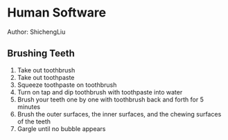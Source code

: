 # Human Software

Author: ShichengLiu

## Brushing Teeth

  1. Take out toothbrush
  2. Take out toothpaste
  3. Squeeze toothpaste on toothbrush
  4. Turn on tap and dip toothbrush with toothpaste into water 
  4. Brush your teeth one by one with toothbrush back and forth for 5 minutes
  5. Brush the outer surfaces, the inner surfaces, and the chewing surfaces of the teeth
  5. Gargle until no bubble appears
  
